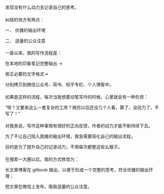 发现没有什么动力去记录自己的思考。

#### 

纠结的地方有两点：

一、 优雅的输出环境

二、 适量的公众注意

#### 

一直以来，我的写作流程是：

在本地的印象笔记完整输出 -&gt;

修正必要的文字格式-&gt;

分别拷贝到微信公众号、简书、知乎专栏、个人博客中。

#### 

如果是这样的流程，每次当我想要动笔写作的时候，心里就会有一种负担：

“呀？又要来这么一套复杂的工序？搞完以后还没几个人看，算了，没动力了，不写了！”

#### 

对我来说，写作这种事情有很好的正向反馈，作者的动力才能不断持续下去。

为了不让自己陷入困难的输出环境，我急需要简化自己的输出流程。

目的是为了提升自己的记录动力，不用每次都整这些幺蛾子。

#### 

在搜索一大圈以后，我的方式修改为：

长文章博客在 gitbook 输出，以便于形成一个完整的思考，符合优雅的输出环境；

短文章在微信上发布，吸取适量的公众注意。

